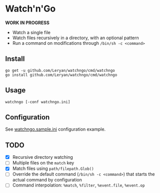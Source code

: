 # Watch'n'Go

**WORK IN PROGRESS**

 * Watch a single file
 * Watch files recursively in a directory, with an optional pattern
 * Run a command on modifications through `/bin/sh -c <command>`

## Install

```
go get -u github.com/Leryan/watchngo/cmd/watchngo
go install github.com/Leryan/watchngo/cmd/watchngo
```

## Usage

```
watchngo [-conf watchngo.ini]
```

## Configuration

See [watchngo.sample.ini](watchngo.sample.ini) configuration example.

## TODO

 * [x] Recursive directory watching
 * [ ] Multiple files on the `match` key
 * [x] Match files using `path/filepath.Glob()`
 * [ ] Override the default command (`/bin/sh -c <command>`) that starts the actual command by configuration
 * [ ] Command interpolation: `%match`, `%filter`, `%event.file`, `%event.op`
